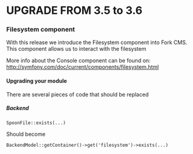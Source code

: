 UPGRADE FROM 3.5 to 3.6
=======================

### Filesystem component

With this release we introduce the Filesystem component into Fork CMS. This
component allows us to interact with the filesystem

More info about the Console component can be found on:
http://symfony.com/doc/current/components/filesystem.html

#### Upgrading your module

There are several pieces of code that should be replaced

##### Backend

	SpoonFile::exists(...)

Should become

	BackendModel::getContainer()->get('filesystem')->exists(...)